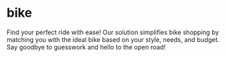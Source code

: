 # bike
Find your perfect ride with ease! Our solution simplifies bike shopping by matching you with the ideal bike based on your style, needs, and budget. Say goodbye to guesswork and hello to the open road!
